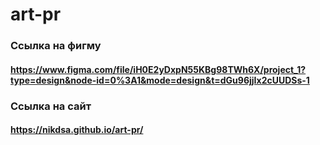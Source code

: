 # art-pr
### Ссылка на фигму
#### https://www.figma.com/file/iH0E2yDxpN55KBg98TWh6X/project_1?type=design&node-id=0%3A1&mode=design&t=dGu96jjIx2cUUDSs-1
### Ссылка на сайт
#### https://nikdsa.github.io/art-pr/
